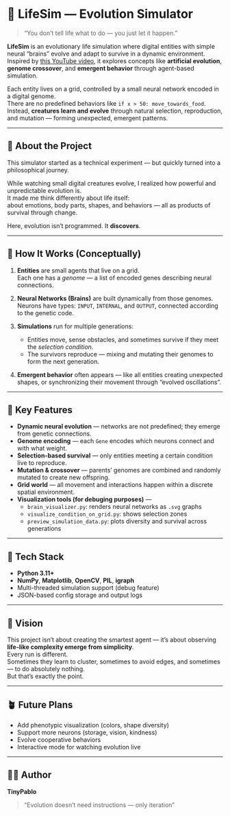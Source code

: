 # 🧬 LifeSim — Evolution Simulator

> “You don’t tell life what to do — you just let it happen.”

**LifeSim** is an evolutionary life simulation where digital entities with simple neural “brains” evolve and adapt to survive in a dynamic environment.  
Inspired by [this YouTube video](https://www.youtube.com/watch?v=N3tRFayqVtk), it explores concepts like **artificial evolution**, **genome crossover**, and **emergent behavior** through agent-based simulation.

Each entity lives on a grid, controlled by a small neural network encoded in a digital genome.  
There are no predefined behaviors like `if x > 50: move_towards_food`.  
Instead, **creatures learn and evolve** through natural selection, reproduction, and mutation — forming unexpected, emergent patterns.

---

## 🌱 About the Project

This simulator started as a technical experiment — but quickly turned into a philosophical journey.

While watching small digital creatures evolve, I realized how powerful and unpredictable evolution is.  
It made me think differently about life itself:  
about emotions, body parts, shapes, and behaviors — all as products of survival through change.

Here, evolution isn’t programmed. It **discovers**.

---

## 🧠 How It Works (Conceptually)

1. **Entities** are small agents that live on a grid.  
   Each one has a *genome* — a list of encoded genes describing neural connections.

2. **Neural Networks (Brains)** are built dynamically from those genomes.  
   Neurons have types: `INPUT`, `INTERNAL`, and `OUTPUT`, connected according to the genetic code.

3. **Simulations** run for multiple generations:  
   - Entities move, sense obstacles, and sometimes survive if they meet the *selection condition*.  
   - The survivors reproduce — mixing and mutating their genomes to form the next generation.

4. **Emergent behavior** often appears — like all entities creating unexpected shapes, or synchronizing their movement through “evolved oscillations”.

---

## 🧬 Key Features

- **Dynamic neural evolution** — networks are not predefined; they emerge from genetic connections.  
- **Genome encoding** — each `Gene` encodes which neurons connect and with what weight.  
- **Selection-based survival** — only entities meeting a certain condition live to reproduce.  
- **Mutation & crossover** — parents’ genomes are combined and randomly mutated to create new offspring.  
- **Grid world** — all movement and interactions happen within a discrete spatial environment.  
- **Visualization tools (for debuging purposes)** —  
  - `brain_visualizer.py`: renders neural networks as `.svg` graphs  
  - `visualize_condition_on_grid.py`: shows selection zones
  - `preview_simulation_data.py`: plots diversity and survival across generations  

---

## 🧩 Tech Stack

- **Python 3.11+**
- **NumPy**, **Matplotlib**, **OpenCV**, **PIL**, **igraph**
- Multi-threaded simulation support (debug feature)
- JSON-based config storage and output logs

---

## 💭 Vision

This project isn’t about creating the smartest agent — it’s about observing **life-like complexity emerge from simplicity**.  
Every run is different.  
Sometimes they learn to cluster, sometimes to avoid edges, and sometimes — to do absolutely nothing.  
But that’s exactly the point.

---

## 🪴 Future Plans

- Add phenotypic visualization (colors, shape diversity)  
- Support more neurons (storage, vision, kindness)  
- Evolve cooperative behaviors  
- Interactive mode for watching evolution live  

---

## 🧑‍🔬 Author

**TinyPablo**

> “Evolution doesn’t need instructions — only iteration”
